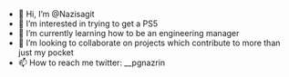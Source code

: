- 👋 Hi, I’m @Nazisagit
- 👀 I’m interested in trying to get a PS5
- 🌱 I’m currently learning how to be an engineering manager
- 💞️ I’m looking to collaborate on projects which contribute to more than just my pocket
- 📫 How to reach me twitter: __pgnazrin

<!---
Nazisagit/Nazisagit is a ✨ special ✨ repository because its `README.md` (this file) appears on your GitHub profile.
You can click the Preview link to take a look at your changes.
--->
